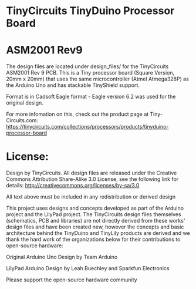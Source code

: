 # TinyCircuits TinyDuino Processor Board
# ASM2001 Rev9

The design files are located under design_files/  for the TinyCircuits ASM2001 Rev 9 PCB.  This is a Tiny processor board (Square Version, 20mm x 20mm) that uses the same microcontroller (Atmel Atmega328P) as the Arduino Uno and has stackable TinyShield support.  

Format is in Cadsoft Eagle format - Eagle version 6.2 was used for the original design.

For more infomation on this, check out the product page at Tiny-Circuits.com: https://tinycircuits.com/collections/processors/products/tinyduino-processor-board


# License:

Design by TinyCircuits.
All design files are released under the Creative Commons Attribution Share-Alike 3.0 License, see the following link for details: http://creativecommons.org/licenses/by-sa/3.0

All text above must be included in any redistribution or derived design

This project uses designs and concepts developed as part of the Arduino project and the LilyPad project.  The TinyCircuits design files themselves (schematics, PCB and libraries) are not directly derived from these works' design files and have been created new, however the concepts and basic architecture behind the TinyDuino and TinyLily products are derived and we thank the hard work of the organizations below for their contributions to open-source hardware:
  
Original Arduino Uno Design by Team Arduino

LilyPad Arduino Design by Leah Buechley and Sparkfun Electronics

Please support the open-source hardware community 
